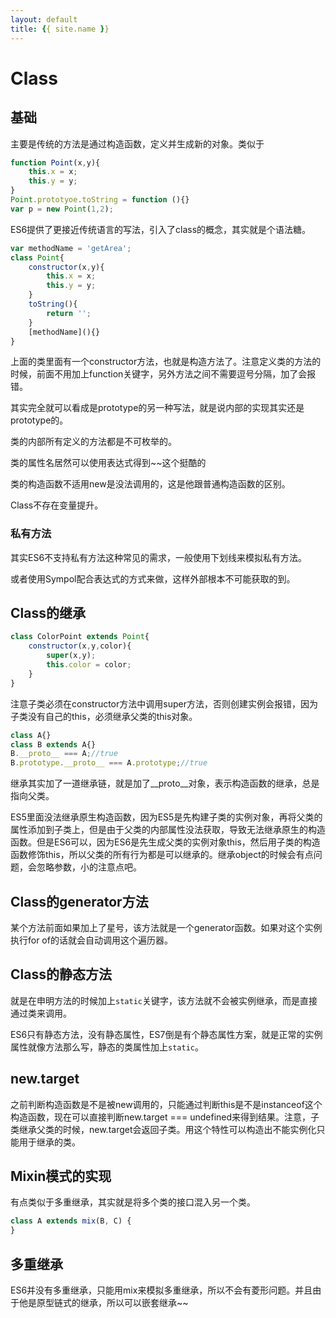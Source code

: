 ```yaml
---
layout: default
title: {{ site.name }}
---
```

# Class
## 基础
主要是传统的方法是通过构造函数，定义并生成新的对象。类似于

```javascript
function Point(x,y){
    this.x = x;
    this.y = y;
}
Point.prototyoe.toString = function (){}
var p = new Point(1,2);
```

ES6提供了更接近传统语言的写法，引入了class的概念，其实就是个语法糖。

```javascript
var methodName = 'getArea';
class Point{
    constructor(x,y){
        this.x = x;
        this.y = y;
    }
    toString(){
        return '';
    }
    [methodName](){}
}
```

上面的类里面有一个constructor方法，也就是构造方法了。注意定义类的方法的时候，前面不用加上function关键字，另外方法之间不需要逗号分隔，加了会报错。

其实完全就可以看成是prototype的另一种写法，就是说内部的实现其实还是prototype的。

类的内部所有定义的方法都是不可枚举的。

类的属性名居然可以使用表达式得到~~这个挺酷的

类的构造函数不适用new是没法调用的，这是他跟普通构造函数的区别。

Class不存在变量提升。

### 私有方法
其实ES6不支持私有方法这种常见的需求，一般使用下划线来模拟私有方法。

或者使用Sympol配合表达式的方式来做，这样外部根本不可能获取的到。

## Class的继承
```javascript
class ColorPoint extends Point{
    constructor(x,y,color){
        super(x,y);
        this.color = color;
    }
}
```

注意子类必须在constructor方法中调用super方法，否则创建实例会报错，因为子类没有自己的this，必须继承父类的this对象。

```javascript
class A{}
class B extends A{}
B.__proto__ === A;//true
B.prototype.__proto__ === A.prototype;//true
```

继承其实加了一道继承链，就是加了__proto__对象，表示构造函数的继承，总是指向父类。

ES5里面没法继承原生构造函数，因为ES5是先构建子类的实例对象，再将父类的属性添加到子类上，但是由于父类的内部属性没法获取，导致无法继承原生的构造函数。但是ES6可以，因为ES6是先生成父类的实例对象this，然后用子类的构造函数修饰this，所以父类的所有行为都是可以继承的。继承object的时候会有点问题，会忽略参数，小的注意点吧。

## Class的generator方法
某个方法前面如果加上了星号，该方法就是一个generator函数。如果对这个实例执行for of的话就会自动调用这个遍历器。

## Class的静态方法
就是在申明方法的时候加上`static`关键字，该方法就不会被实例继承，而是直接通过类来调用。

ES6只有静态方法，没有静态属性，ES7倒是有个静态属性方案，就是正常的实例属性就像方法那么写，静态的类属性加上`static`。

## new.target
之前判断构造函数是不是被new调用的，只能通过判断this是不是instanceof这个构造函数，现在可以直接判断new.target === undefined来得到结果。注意，子类继承父类的时候，new.target会返回子类。用这个特性可以构造出不能实例化只能用于继承的类。

## Mixin模式的实现
有点类似于多重继承，其实就是将多个类的接口混入另一个类。

```javascript
class A extends mix(B, C) {    
}
```

## 多重继承
ES6并没有多重继承，只能用mix来模拟多重继承，所以不会有菱形问题。并且由于他是原型链式的继承，所以可以嵌套继承~~
